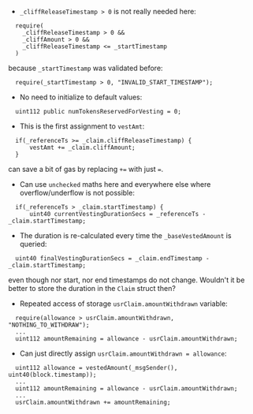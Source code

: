* ```_cliffReleaseTimestamp > 0``` is not really needed here:
```solidity
  require( 
    _cliffReleaseTimestamp > 0 && 
    _cliffAmount > 0 && 
    _cliffReleaseTimestamp <= _startTimestamp
  )
```
because ```_startTimestamp``` was validated before:
```solidity
  require(_startTimestamp > 0, "INVALID_START_TIMESTAMP");
```

* No need to initialize to default values:
```solidity
  uint112 public numTokensReservedForVesting = 0;
```

* This is the first assignment to ```vestAmt```:
```solidity
  if(_referenceTs >= _claim.cliffReleaseTimestamp) {
      vestAmt += _claim.cliffAmount;
  }
```
can save a bit of gas by replacing ```+=``` with just ```=```.

* Can use ```unchecked``` maths here and everywhere else where overflow/underflow is not possible:
```solidity
  if(_referenceTs > _claim.startTimestamp) {
      uint40 currentVestingDurationSecs = _referenceTs - _claim.startTimestamp;
```

* The duration is re-calculated every time the ```_baseVestedAmount``` is queried:
```solidity
  uint40 finalVestingDurationSecs = _claim.endTimestamp - _claim.startTimestamp;
```
even though nor start, nor end timestamps do not change. Wouldn't it be better to store the duration in the ```Claim``` struct then?

* Repeated access of storage ```usrClaim.amountWithdrawn``` variable:
```solidity        
  require(allowance > usrClaim.amountWithdrawn, "NOTHING_TO_WITHDRAW");
  ...
  uint112 amountRemaining = allowance - usrClaim.amountWithdrawn;
```

* Can just directly assign ```usrClaim.amountWithdrawn = allowance```:
```solidity 
  uint112 allowance = vestedAmount(_msgSender(), uint40(block.timestamp));
  ...
  uint112 amountRemaining = allowance - usrClaim.amountWithdrawn;
  ...
  usrClaim.amountWithdrawn += amountRemaining;
```
